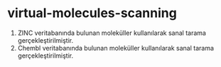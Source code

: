 # virtual-molecules-scanning


1. ZINC veritabanında bulunan moleküller kullanılarak sanal tarama gerçekleştirilmiştir.
1. Chembl veritabanında bulunan moleküller kullanılarak sanal tarama gerçekleştirilmiştir.
